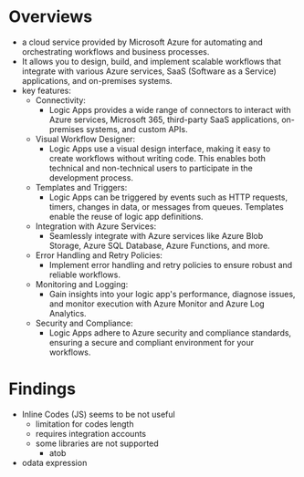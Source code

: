 # Overviews
- a cloud service provided by Microsoft Azure for automating and orchestrating workflows and business processes. 
- It allows you to design, build, and implement scalable workflows that integrate with various Azure services, SaaS (Software as a Service) applications, and on-premises systems.
- key features:
    - Connectivity:
        - Logic Apps provides a wide range of connectors to interact with Azure services, Microsoft 365, third-party SaaS applications, on-premises systems, and custom APIs.
    - Visual Workflow Designer:
        - Logic Apps use a visual design interface, making it easy to create workflows without writing code. This enables both technical and non-technical users to participate in the development process.
    - Templates and Triggers:
        - Logic Apps can be triggered by events such as HTTP requests, timers, changes in data, or messages from queues. Templates enable the reuse of logic app definitions.
    - Integration with Azure Services:
        - Seamlessly integrate with Azure services like Azure Blob Storage, Azure SQL Database, Azure Functions, and more.
    - Error Handling and Retry Policies:
        - Implement error handling and retry policies to ensure robust and reliable workflows.
    - Monitoring and Logging:
        - Gain insights into your logic app's performance, diagnose issues, and monitor execution with Azure Monitor and Azure Log Analytics.
    - Security and Compliance:
        - Logic Apps adhere to Azure security and compliance standards, ensuring a secure and compliant environment for your workflows.

# Findings
- Inline Codes (JS) seems to be not useful
    - limitation for codes length
    - requires integration accounts
    - some libraries are not supported
        - atob
- odata expression